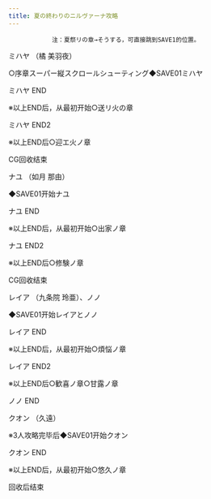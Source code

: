 ```yaml
---
title: 夏の終わりのニルヴァーナ攻略
---
```


                注：夏祭リの章→そうする，可直接跳到SAVE1的位置。

ミハヤ （橘 美羽夜）

○序章スーパー縦スクロールシューティング◆SAVE01ミハヤ

ミハヤ END

※以上END后，从最初开始○送リ火の章

ミハヤ END2

※以上END后○迎エ火ノ章

CG回收结束

ナユ （如月 那由）

◆SAVE01开始ナユ

ナユ END

※以上END后，从最初开始○出家ノ章

ナユ END2

※以上END后○修験ノ章

CG回收结束

レイア （九条院 玲亜）、ノノ

◆SAVE01开始レイアとノノ

レイア END

※以上END后，从最初开始○煩悩ノ章

レイア END2

※以上END后○歓喜ノ章○甘露ノ章

ノノ END

クオン （久遠）

※3人攻略完毕后◆SAVE01开始クオン

クオン END

※以上END后，从最初开始○悠久ノ章

回收后结束
              
